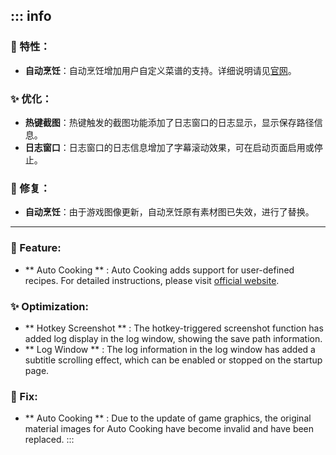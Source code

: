 ::: info
---

### 🎉 特性：
- **自动烹饪**：自动烹饪增加用户自定义菜谱的支持。详细说明请见[官网](https://www.autohpma.top/)。

### ✨ 优化：
- **热键截图**：热键触发的截图功能添加了日志窗口的日志显示，显示保存路径信息。
- **日志窗口**：日志窗口的日志信息增加了字幕滚动效果，可在启动页面启用或停止。

### 🔧 修复：
- **自动烹饪**：由于游戏图像更新，自动烹饪原有素材图已失效，进行了替换。

---

### 🎉 Feature:
- ** Auto Cooking ** : Auto Cooking adds support for user-defined recipes. For detailed instructions, please visit [official website](autohpma.top).

### ✨ Optimization:
- ** Hotkey Screenshot ** : The hotkey-triggered screenshot function has added log display in the log window, showing the save path information.
- ** Log Window ** : The log information in the log window has added a subtitle scrolling effect, which can be enabled or stopped on the startup page.

### 🔧 Fix:
- ** Auto Cooking ** : Due to the update of game graphics, the original material images for Auto Cooking have become invalid and have been replaced.
:::